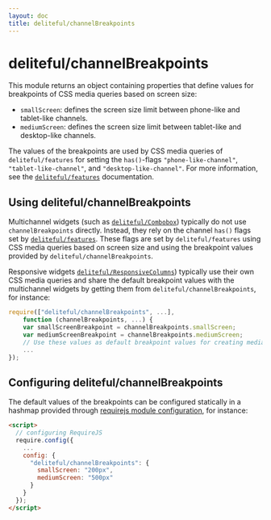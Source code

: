 ```yaml
---
layout: doc
title: deliteful/channelBreakpoints
---
```


# deliteful/channelBreakpoints

This module returns an object containing properties that define values for breakpoints
of CSS media queries based on screen size:

* `smallScreen`: defines the screen size limit between phone-like and tablet-like
channels.
* `mediumScreen`: defines the screen size limit between tablet-like and desktop-like
channels.

The values of the breakpoints are used by CSS media queries of `deliteful/features` for
setting the `has()`-flags `"phone-like-channel"`, `"tablet-like-channel"`, 
and `"desktop-like-channel"`. For more information, see the [`deliteful/features`](./features.md)
documentation.


## Using deliteful/channelBreakpoints

Multichannel widgets (such as [`deliteful/Combobox`](./Combobox.md)) typically do
not use `channelBreakpoints` directly. Instead, they rely on the channel `has()` flags
set by [`deliteful/features`](./features.md). These flags are set by `deliteful/features`
using CSS media queries based on screen size and using the breakpoint values provided by
`deliteful/channelBreakpoints`.

Responsive widgets [`deliteful/ResponsiveColumns`](./ResponsiveColumns.md)) typically
use their own CSS media queries and share the default breakpoint values with the 
multichannel widgets by getting them from `deliteful/channelBreakpoints`, for instance:

```js
require(["deliteful/channelBreakpoints", ...],
	function (channelBreakpoints, ...) {
	var smallScreenBreakpoint = channelBreakpoints.smallScreen;
	var mediumScreenBreakpoint = channelBreakpoints.mediumScreen;
	// Use these values as default breakpoint values for creating media queries
	...
});
```

## Configuring deliteful/channelBreakpoints

The default values of the breakpoints can be configured statically in a hashmap provided through
[requirejs module configuration](http://requirejs.org/docs/api.html#config-moduleconfig), for
instance:

```html
<script>
  // configuring RequireJS
  require.config({
    ...
    config: {
      "deliteful/channelBreakpoints": {
        smallScreen: "200px",
        mediumScreen: "500px"
      }
    }
  });
</script>
```

